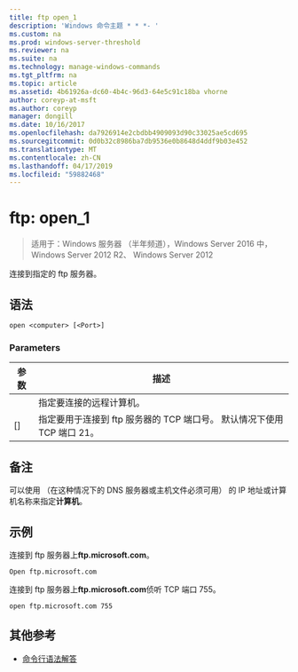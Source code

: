 ```yaml
---
title: ftp open_1
description: 'Windows 命令主题 * * *- '
ms.custom: na
ms.prod: windows-server-threshold
ms.reviewer: na
ms.suite: na
ms.technology: manage-windows-commands
ms.tgt_pltfrm: na
ms.topic: article
ms.assetid: 4b61926a-dc60-4b4c-96d3-64e5c91c18ba vhorne
author: coreyp-at-msft
ms.author: coreyp
manager: dongill
ms.date: 10/16/2017
ms.openlocfilehash: da7926914e2cbdbb4909093d90c33025ae5cd695
ms.sourcegitcommit: 0d0b32c8986ba7db9536e0b8648d4ddf9b03e452
ms.translationtype: MT
ms.contentlocale: zh-CN
ms.lasthandoff: 04/17/2019
ms.locfileid: "59882468"
---
```

# <a name="ftp-open1"></a>ftp: open_1

>适用于：Windows 服务器 （半年频道），Windows Server 2016 中，Windows Server 2012 R2、 Windows Server 2012

连接到指定的 ftp 服务器。   
## <a name="syntax"></a>语法  
```  
open <computer> [<Port>]  
```  
### <a name="parameters"></a>Parameters  
|参数|描述|  
|-------|--------|  
|<computer>|指定要连接的远程计算机。|  
|[<Port>]|指定要用于连接到 ftp 服务器的 TCP 端口号。 默认情况下使用 TCP 端口 21。|  
## <a name="remarks"></a>备注  
可以使用 （在这种情况下的 DNS 服务器或主机文件必须可用） 的 IP 地址或计算机名称来指定**计算机**。  
## <a name="BKMK_Examples"></a>示例  
连接到 ftp 服务器上**ftp.microsoft.com**。  
```  
Open ftp.microsoft.com  
```  
连接到 ftp 服务器上**ftp.microsoft.com**侦听 TCP 端口 755。  
```  
open ftp.microsoft.com 755  
```  
## <a name="additional-references"></a>其他参考  
-   [命令行语法解答](command-line-syntax-key.md)  
